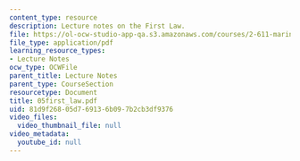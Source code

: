 ```yaml
---
content_type: resource
description: Lecture notes on the First Law.
file: https://ol-ocw-studio-app-qa.s3.amazonaws.com/courses/2-611-marine-power-and-propulsion-fall-2006/81d9f26805d769136b097b2cb3df9376_05first_law.pdf
file_type: application/pdf
learning_resource_types:
- Lecture Notes
ocw_type: OCWFile
parent_title: Lecture Notes
parent_type: CourseSection
resourcetype: Document
title: 05first_law.pdf
uid: 81d9f268-05d7-6913-6b09-7b2cb3df9376
video_files:
  video_thumbnail_file: null
video_metadata:
  youtube_id: null
---
```

